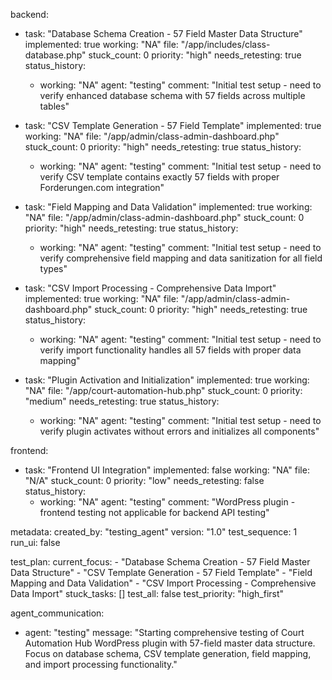 backend:
  - task: "Database Schema Creation - 57 Field Master Data Structure"
    implemented: true
    working: "NA"
    file: "/app/includes/class-database.php"
    stuck_count: 0
    priority: "high"
    needs_retesting: true
    status_history:
      - working: "NA"
        agent: "testing"
        comment: "Initial test setup - need to verify enhanced database schema with 57 fields across multiple tables"

  - task: "CSV Template Generation - 57 Field Template"
    implemented: true
    working: "NA"
    file: "/app/admin/class-admin-dashboard.php"
    stuck_count: 0
    priority: "high"
    needs_retesting: true
    status_history:
      - working: "NA"
        agent: "testing"
        comment: "Initial test setup - need to verify CSV template contains exactly 57 fields with proper Forderungen.com integration"

  - task: "Field Mapping and Data Validation"
    implemented: true
    working: "NA"
    file: "/app/admin/class-admin-dashboard.php"
    stuck_count: 0
    priority: "high"
    needs_retesting: true
    status_history:
      - working: "NA"
        agent: "testing"
        comment: "Initial test setup - need to verify comprehensive field mapping and data sanitization for all field types"

  - task: "CSV Import Processing - Comprehensive Data Import"
    implemented: true
    working: "NA"
    file: "/app/admin/class-admin-dashboard.php"
    stuck_count: 0
    priority: "high"
    needs_retesting: true
    status_history:
      - working: "NA"
        agent: "testing"
        comment: "Initial test setup - need to verify import functionality handles all 57 fields with proper data mapping"

  - task: "Plugin Activation and Initialization"
    implemented: true
    working: "NA"
    file: "/app/court-automation-hub.php"
    stuck_count: 0
    priority: "medium"
    needs_retesting: true
    status_history:
      - working: "NA"
        agent: "testing"
        comment: "Initial test setup - need to verify plugin activates without errors and initializes all components"

frontend:
  - task: "Frontend UI Integration"
    implemented: false
    working: "NA"
    file: "N/A"
    stuck_count: 0
    priority: "low"
    needs_retesting: false
    status_history:
      - working: "NA"
        agent: "testing"
        comment: "WordPress plugin - frontend testing not applicable for backend API testing"

metadata:
  created_by: "testing_agent"
  version: "1.0"
  test_sequence: 1
  run_ui: false

test_plan:
  current_focus:
    - "Database Schema Creation - 57 Field Master Data Structure"
    - "CSV Template Generation - 57 Field Template"
    - "Field Mapping and Data Validation"
    - "CSV Import Processing - Comprehensive Data Import"
  stuck_tasks: []
  test_all: false
  test_priority: "high_first"

agent_communication:
  - agent: "testing"
    message: "Starting comprehensive testing of Court Automation Hub WordPress plugin with 57-field master data structure. Focus on database schema, CSV template generation, field mapping, and import processing functionality."